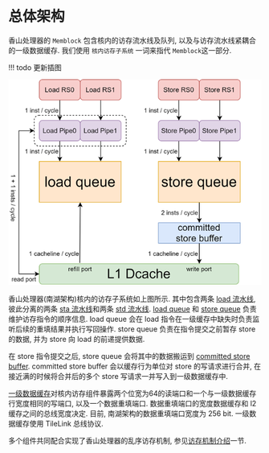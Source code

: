 # 总体架构

香山处理器的 `Memblock` 包含核内的访存流水线及队列, 以及与访存流水线紧耦合的一级数据缓存. 我们使用 `核内访存子系统` 一词来指代 `Memblock`这一部分.

!!! todo
    更新插图

![整体流水线](../figs/memblock/ls-pipe.png)  

香山处理器(南湖架构)核内的访存子系统如上图所示. 其中包含两条 [load 流水线](./fu/load_pipline.md), 彼此分离的两条 [sta 流水线](./fu/store_pipeline.md#Sta-Pipeline)和两条 [std 流水线](./fu/store_pipeline.md#Std-Pipeline). [load queue](.lsq/load_queue.md) 和 [store queue](./lsq/lsq.md) 负责维护访存指令的顺序信息. load queue 会在 load 指令在一级缓存中缺失时负责监听后续的重填结果并执行写回操作. store queue 负责在指令提交之前暂存 store 的数据, 并为 store 向 load 的前递提供数据. 

在 store 指令提交之后, store queue 会将其中的数据搬运到 [committed store buffer](./lsq/committed-store-buffer.md). committed store buffer 会以缓存行为单位对 store 的写请求进行合并, 在接近满的时候将合并后的多个 store 写请求一并写入到一级数据缓存中.

[一级数据缓存](./一级数据缓存.md)对核内访存组件暴露两个位宽为64的读端口和一个与一级数据缓存行宽度相同的写端口, 以及一个数据重填端口. 数据重填端口的宽度数据缓存和 l2 缓存之间的总线宽度决定. 目前, 南湖架构的数据重填端口宽度为 256 bit. 一级数据缓存使用 TileLink 总线协议.

多个组件共同配合实现了香山处理器的乱序访存机制, 参见[访存机制介绍](./mechanism.md)一节.